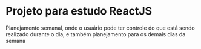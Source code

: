 # Projeto para estudo ReactJS
Planejamento semanal, onde o usuário pode ter controle do que está sendo realizado durante o dia, e também planejamento para os demais dias da semana
